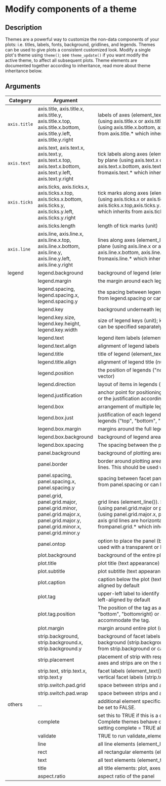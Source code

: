 # Modify components of a theme  

## Description  

Themes are a powerful way to customize the non-data components of your plots: 
i.e. titles, labels, fonts, background, gridlines, and legends. 
Themes can be used to give plots a consistent customized look. 
Modify a single plot's theme using `theme()`; 
see `theme_update()` if you want modify the active theme, 
to affect all subsequent plots. 
Theme elements are documented together according to inheritance, read more about theme inheritance below.  

## Arguments  

|Category | Argument | Description |    
|---|---|---|   
| `axis.title` | axis.title, axis.title.x, axis.title.y, axis.title.x.top, axis.title.x.bottom, axis.title.y.left, axis.title.y.right	|	labels of axes (element_text()). Specify all axes' labels (axis.title), labels by plane (using axis.title.x or axis.title.y), or individually for each axis (using axis.title.x.bottom, axis.title.x.top,axis.title.y.left, axis.title.y.right). axis.title.*.* inherits from axis.title.* which inherits from axis.title, which in turn inherits fromtext |     
|`axis.text`|axis.text, axis.text.x, axis.text.y, axis.text.x.top, axis.text.x.bottom, axis.text.y.left, axis.text.y.right | tick labels along axes (element_text()). Specify all axis tick labels (axis.text), tick labels by plane (using axis.text.x or axis.text.y), or individually for each axis (using axis.text.x.bottom, axis.text.x.top,axis.text.y.left, axis.text.y.right). axis.text.*.* inherits fromaxis.text.* which inherits from axis.text, which in turn inherits from text |  
| `axis.ticks` | axis.ticks, axis.ticks.x, axis.ticks.x.top, axis.ticks.x.bottom, axis.ticks.y, axis.ticks.y.left, axis.ticks.y.right |	tick marks along axes (element_line()). Specify all tick marks (axis.ticks), ticks by plane (using axis.ticks.x or axis.ticks.y), or individually for each axis (using axis.ticks.x.bottom, axis.ticks.x.top,axis.ticks.y.left, axis.ticks.y.right). axis.ticks.*.* inherits from axis.ticks.* which inherits from axis.ticks, which in turn inherits fromline |  
| | axis.ticks.length	| length of tick marks (unit) |  
| `axis.line` | axis.line, axis.line.x, axis.line.x.top, axis.line.x.bottom, axis.line.y, axis.line.y.left, axis.line.y.right	| lines along axes (element_line()). Specify lines along all axes (axis.line), lines for each plane (using axis.line.x or axis.line.y), or individually for each axis (using axis.line.x.bottom, axis.line.x.top,axis.line.y.left, axis.line.y.right). axis.line.*.* inherits fromaxis.line.* which inherits from axis.line, which in turn inherits from line |   
|	legend	|	legend.background	|	background of legend (element_rect(); inherits from rect)	|	  
|		|	legend.margin	|	the margin around each legend (margin())	|	  
|		|	legend.spacing, legend.spacing.x, legend.spacing.y	|	the spacing between legends (unit). legend.spacing.x &legend.spacing.y inherit from legend.spacing or can be specified separately	|	  
|		|	legend.key	|	background underneath legend keys (element_rect(); inherits from rect)	|	  
|		|	legend.key.size, legend.key.height, legend.key.width	|	size of legend keys (unit); key background height & width inherit fromlegend.key.size or can be specified separately	|	  
|		|	legend.text	|	legend item labels (element_text(); inherits from text)	|	  
|		|	legend.text.align	|	alignment of legend labels (number from 0 (left) to 1 (right))	|	  
|		|	legend.title	|	title of legend (element_text(); inherits from title)	|	  
|		|	legend.title.align	|	alignment of legend title (number from 0 (left) to 1 (right))	|	  
|		|	legend.position	|	the position of legends ("none", "left", "right", "bottom", "top", or two-element numeric vector)	|	  
|		|	legend.direction	|	layout of items in legends ("horizontal" or "vertical")	|	  
|		|	legend.justification	|	anchor point for positioning legend inside plot ("center" or two-element numeric vector) or the justification according to the plot area when positioned outside the plot	|	  
|		|	legend.box	|	arrangement of multiple legends ("horizontal" or "vertical")	|	  
|		|	legend.box.just	|	justification of each legend within the overall bounding box, when there are multiple legends ("top", "bottom", "left", or "right")	|	  
|		|	legend.box.margin	|	margins around the full legend area, as specified using margin()	|	  
|		|	legend.box.background	|	background of legend area (element_rect(); inherits from rect)	|	  
|		|	legend.box.spacing	|	The spacing between the plotting area and the legend box (unit)	|	  
|		|	panel.background	|	background of plotting area, drawn underneath plot (element_rect(); inherits from rect)	|	  
|		|	panel.border	|	border around plotting area, drawn on top of plot so that it covers tick marks and grid lines. This should be used with fill = NA (element_rect(); inherits fromrect)	|	  
|		|	panel.spacing, panel.spacing.x, panel.spacing.y	|	spacing between facet panels (unit). panel.spacing.x &panel.spacing.y inherit from panel.spacing or can be specified separately.	|	  
|		|	panel.grid, panel.grid.major, panel.grid.minor, panel.grid.major.x, panel.grid.major.y, panel.grid.minor.x, panel.grid.minor.y	|	grid lines (element_line()). Specify major grid lines, or minor grid lines separately (using panel.grid.major or panel.grid.minor) or individually for each axis (using panel.grid.major.x, panel.grid.minor.x,panel.grid.major.y, panel.grid.minor.y). Y axis grid lines are horizontal and x axis grid lines are vertical. panel.grid.*.* inherits frompanel.grid.* which inherits from panel.grid, which in turn inherits fromline	|	  
|		|	panel.ontop	|	option to place the panel (background, gridlines) over the data layers (logical). Usually used with a transparent or blank panel.background.	|	  
|		|	plot.background	|	background of the entire plot (element_rect(); inherits from rect)	|	  
|		|	plot.title	|	plot title (text appearance) (element_text(); inherits from title) left-aligned by default	|	  
|		|	plot.subtitle	|	plot subtitle (text appearance) (element_text(); inherits from title) left-aligned by default	|	  
|		|	plot.caption	|	caption below the plot (text appearance) (element_text(); inherits from title) right-aligned by default	|	  
|		|	plot.tag	|	upper-left label to identify a plot (text appearance) (element_text(); inherits from title) left-aligned by default	|	  
|		|	plot.tag.position	|	The position of the tag as a string ("topleft", "top", "topright", "left", "right", "bottomleft", "bottom", "bottomright) or a coordinate. If a string, extra space will be added to accommodate the tag.	|	  
|		|	plot.margin	|	margin around entire plot (unit with the sizes of the top, right, bottom, and left margins)	|	  
|		|	strip.background, strip.background.x, strip.background.y	|	background of facet labels (element_rect(); inherits from rect). Horizontal facet background (strip.background.x) & vertical facet background (strip.background.y) inherit from strip.background or can be specified separately	|	  
|		|	strip.placement	|	placement of strip with respect to axes, either "inside" or "outside". Only important when axes and strips are on the same side of the plot.	|	  
|		|	strip.text, strip.text.x, strip.text.y	|	facet labels (element_text(); inherits from text). Horizontal facet labels (strip.text.x) & vertical facet labels (strip.text.y) inherit fromstrip.text or can be specified separately	|	  
|		|	strip.switch.pad.grid	|	space between strips and axes when strips are switched (unit)	|	  
|		|	strip.switch.pad.wrap	|	space between strips and axes when strips are switched (unit)	|	  
|	others	|	...	|	additional element specifications not part of base ggplot2. If supplied validateneeds to be set to FALSE.	|
|		|	complete	|	set this to TRUE if this is a complete theme, such as the one returned bytheme_grey(). Complete themes behave differently when added to a ggplot object. Also, when setting complete = TRUE all elements will be set to inherit from blank elements.	|
|		|	validate	|	TRUE to run validate_element(), FALSE to bypass checks.	|
|		|	line	|	all line elements (element_line())	|
|		|	rect	|	all rectangular elements (element_rect())	|
|		|	text	|	all text elements (element_text())	|
|		|	title	|	all title elements: plot, axes, legends (element_text(); inherits from text)	|
|		|	aspect.ratio	|	aspect ratio of the panel	|





  

